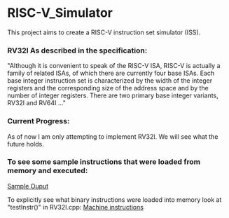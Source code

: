 # RISC-V_Simulator

This project aims to create a RISC-V instruction set simulator (ISS).

### RV32I As described in the specification:

"Although it is convenient to speak of the RISC-V ISA, RISC-V is actually a family of related ISAs, of which there are currently four base ISAs. Each base integer instruction set is characterized by the width of the integer registers and the corresponding size of the address space and by the number of integer registers. There are two primary base integer variants, RV32I and RV64I ..."

### Current Progress:

As of now I am only attempting to implement RV32I. We will see what the future holds.

### To see some sample instructions that were loaded from memory and executed:

[Sample Ouput](https://github.com/satchelfrost/RISC-V_Simulator/blob/master/output)

To explicitly see what binary instructions were loaded into memory look at "testInstr()" in RV32I.cpp:
[Machine instructions](https://github.com/satchelfrost/RISC-V_Simulator/blob/master/src/RV32I.cpp)
